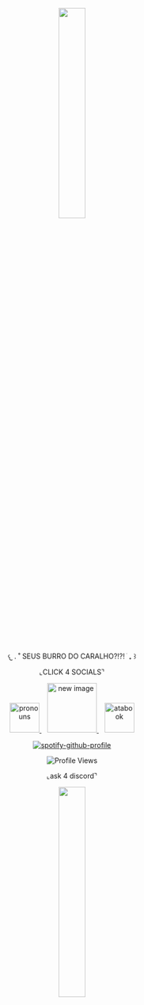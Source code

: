 
<p align="center" width="100%">
    <img width="33%" src="https://64.media.tumblr.com/5b72a6b3dc68501a6ea651c50c82b492/1e8767f5580b9c16-5f/s400x600/e9679884c03dd8af5c48eafa28d765c5ff9e54ae.gifv" width="60">
</p>

<p align="center">
  𐔌   .  ˚ SEUS BURRO DO CARALHO?!?! ֹ  ₊ ꒱
</p>

<p align="center">
  ⌞CLICK 4 SOCIALS⌝
</p>
 <p align="center">
 
 <p align="center">
  <a href="https://pronouns.cc/@kkawaiirazorblades">
    <img src="https://i.imgur.com/5MsPHL8.gif" alt="pronouns" width="60">
  </a>
  &nbsp;&nbsp;
  <a href="https://sosoapsy.straw.page">
    <img src="https://64.media.tumblr.com/905e0f5e0c141f9af49eed2664fbd0ed/7bf1827d7384b6f5-9c/s250x400/4ec8859633418050486457694e0b1f4f8fccee5b.pnj" alt="new image" width="100">
  </a>
  &nbsp;&nbsp;
    <a href="https://kwairzrbldz.atabook.org">
    <img src="https://i.imgur.com/5MsPHL8.gif" alt="atabook" width="60">
  </a>

<p align="center">
  <a href="https://github.com/kittinan/spotify-github-profile">
    <img src="https://spotify-github-profile.kittinanx.com/api/view?uid=12ckph3ot59wwg34vopzfclra&cover_image=true&theme=natemoo-re&show_offline=false&background_color=f7abcc&interchange=false&bar_color=d90909&bar_color_cover=false" alt="spotify-github-profile">
  </a>
</p>

<p align="center">
  <img src="https://komarev.com/ghpvc/?username=your-github-username&color=d90909&label=hi" alt="Profile Views"/>
</p>

<p align="center">
  ⌞ask 4 discord⌝
</p>
 <p align="center">

<p align="center" width="100%">
    <img width="33%" src="https://64.media.tumblr.com/5b72a6b3dc68501a6ea651c50c82b492/1e8767f5580b9c16-5f/s400x600/e9679884c03dd8af5c48eafa28d765c5ff9e54ae.gifv">
</p>
